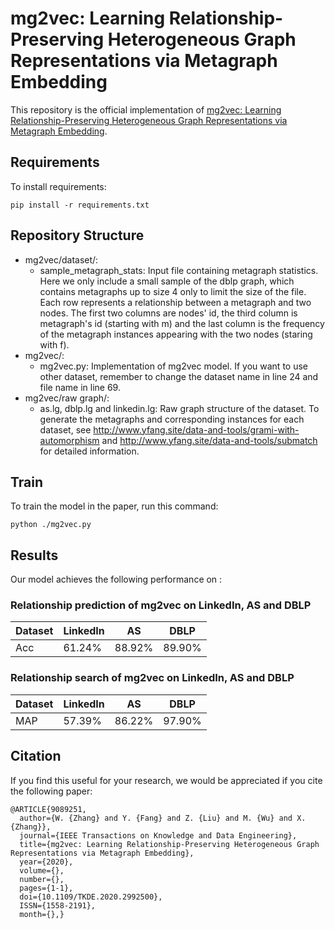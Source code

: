 # mg2vec: Learning Relationship-Preserving Heterogeneous Graph Representations via Metagraph Embedding

This repository is the official implementation of [mg2vec: Learning Relationship-Preserving Heterogeneous Graph Representations via Metagraph Embedding](https://ieeexplore.ieee.org/document/9089251). 

## Requirements

To install requirements:

```setup
pip install -r requirements.txt
```

## Repository Structure
- mg2vec/dataset/:
    - sample_metagraph_stats: Input file containing metagraph statistics. Here we only include a small sample of the dblp graph, which contains metagraphs up to size 4 only to limit the size of the file. Each row represents a relationship between a metagraph and two nodes. The first two columns are nodes' id, the third column is metagraph's id (starting with m) and the last column is the frequency of the metagraph instances appearing with the two nodes (staring with f).
- mg2vec/:
    - mg2vec.py: Implementation of mg2vec model. If you want to use other dataset, remember to change the dataset name in line 24 and file name in line 69.
- mg2vec/raw graph/:
	- as.lg, dblp.lg and linkedin.lg: Raw graph structure of the dataset. To generate the metagraphs and corresponding instances for each dataset, see http://www.yfang.site/data-and-tools/grami-with-automorphism and http://www.yfang.site/data-and-tools/submatch for detailed information.

## Train

To train the model in the paper, run this command:

```train
python ./mg2vec.py
```

## Results

Our model achieves the following performance on :

### Relationship prediction of mg2vec on LinkedIn, AS and DBLP

|      Dataset       |    LinkedIn     |       AS       |      DBLP      |
| ------------------ |---------------- | -------------- | -------------- |
|        Acc         |     61.24%      |     88.92%     |     89.90%     |

### Relationship search of mg2vec on LinkedIn, AS and DBLP

|      Dataset       |    LinkedIn     |       AS       |      DBLP      |
| ------------------ |---------------- | -------------- | -------------- |
|        MAP         |     57.39%      |     86.22%     |     97.90%     |

## Citation
If you find this useful for your research, we would be appreciated if you cite the following paper:
```
@ARTICLE{9089251,
  author={W. {Zhang} and Y. {Fang} and Z. {Liu} and M. {Wu} and X. {Zhang}},
  journal={IEEE Transactions on Knowledge and Data Engineering}, 
  title={mg2vec: Learning Relationship-Preserving Heterogeneous Graph Representations via Metagraph Embedding}, 
  year={2020},
  volume={},
  number={},
  pages={1-1},
  doi={10.1109/TKDE.2020.2992500},
  ISSN={1558-2191},
  month={},}
```
